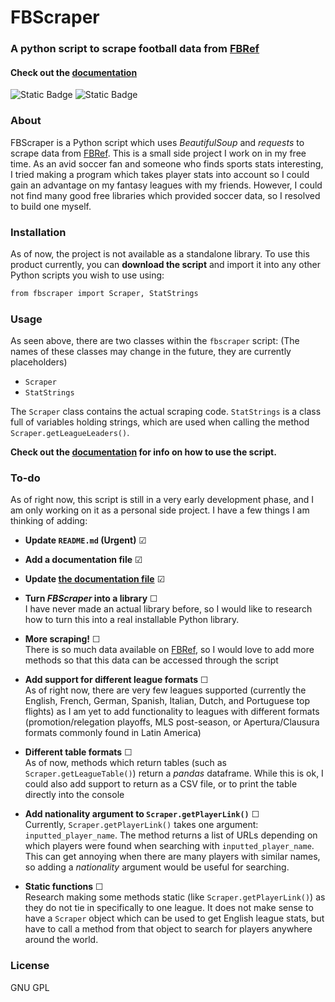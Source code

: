 # FBScraper
### A python script to scrape football data from [FBRef]
#### Check out the [documentation](DOCUMENTATION.md)

![Static Badge](https://img.shields.io/badge/License-GNU-red) ![Static Badge](https://img.shields.io/badge/Python-yellow)

### About
FBScraper is a Python script which uses *BeautifulSoup* and *requests* to scrape data from [FBRef].
This is a small side project I work on in my free time. As an avid soccer fan and someone who finds sports stats interesting, I tried making a program which takes player stats into account so I could gain an advantage on my fantasy leagues with my friends. However, I could not find many good free libraries which provided soccer data, so I resolved to build one myself.


### Installation
As of now, the project is not available as a standalone library. To use this product currently, you can **download the script** and import it into any other Python scripts you wish to use using:
```sh
from fbscraper import Scraper, StatStrings
```

### Usage
As seen above, there are two classes within the ```fbscraper``` script:
(The names of these classes may change in the future, they are currently placeholders)
- ```Scraper```
- ```StatStrings```

The ```Scraper``` class contains the actual scraping code. ```StatStrings``` is a class full of variables holding strings, which are used when calling the method ```Scraper.getLeagueLeaders()```.

**Check out the [documentation](DOCUMENTATION.md) for info on how to use the script.**

### To-do
As of right now, this script is still in a very early development phase, and I am only working on it as a personal side project. I have a few things I am thinking of adding:

- **Update ```README.md``` (Urgent)** ☑
- **Add a documentation file** ☑
- **Update [the documentation file](DOCUMENTATION.md)** ☑

- **Turn *FBScraper* into a library** ☐\
I have never made an actual library before, so I would like to research how to turn this into a real installable Python library.

- **More scraping!** ☐\
There is so much data available on [FBRef], so I would love to add more methods so that this data can be accessed through the script

- **Add support for different league formats** ☐\
As of right now, there are very few leagues supported (currently the English, French, German, Spanish, Italian, Dutch, and Portuguese top flights) as I am yet to add functionality to leagues with different formats (promotion/relegation playoffs, MLS post-season, or Apertura/Clausura formats commonly found in Latin America)

- **Different table formats** ☐\
As of now, methods which return tables (such as ```Scraper.getLeagueTable()```) return a *pandas* dataframe. While this is ok, I could also add support to return as a CSV file, or to print the table directly into the console

- **Add nationality argument to ```Scraper.getPlayerLink()```** ☐\
Currently, ```Scraper.getPlayerLink()``` takes one argument: ```inputted_player_name```. The method returns a list of URLs depending on which players were found when searching with ```inputted_player_name```. This can get annoying when there are many players with similar names, so adding a *nationality* argument would be useful for searching.

- **Static functions** ☐\
Research making some methods static (like ```Scraper.getPlayerLink()```) as they do not tie in specifically to one league. It does not make sense to have a ```Scraper``` object which can be used to get English league stats, but have to call a method from that object to search for players anywhere around the world.

### License
GNU GPL

[FBRef]: <https://fbref.com>
